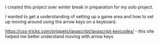 I created this project over winter break in preparation for my solo project.

I wanted to get a understanding of setting up a game area and how to set up moving around using the arrow keys on a keyboard.

https://css-tricks.com/snippets/javascript/javascript-keycodes/ - this site helped me better understand moving with arrow keys
